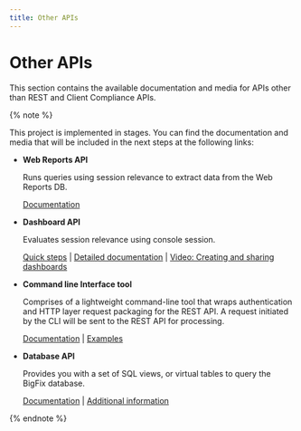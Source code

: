 ```yaml
---
title: Other APIs
---
```


# Other APIs

This section contains the available documentation and media for APIs other than REST and Client Compliance APIs.

{% note %}

This project is implemented in stages. You can find the documentation and media that will be included in the next steps at the following links:

* **Web Reports API**

  Runs queries using session relevance to extract data from the Web Reports DB.

  [Documentation](http://www-01.ibm.com/support/knowledgecenter/SS63NW_9.1.0/com.ibm.tivoli.tem.doc_9.1/Platform/API_Reference/WebReportsAPI/WebReportsAPIIntro.html)

* **Dashboard API**

  Evaluates session relevance using console session.

  [Quick steps](https://www.ibm.com/developerworks/community/wikis/home?lang=en#!/wiki/Tivoli%20Endpoint%20Manager/page/Client%20Compliance%20API) | [Detailed documentation](http://www-01.ibm.com/support/knowledgecenter/SS63NW_9.1.0/com.ibm.tivoli.tem.doc_9.1/Platform/API_Reference/DashboardAPI/DashboardAPIIntro.html) | [Video: Creating and sharing dashboards](https://www.youtube.com/watch?v=uS_dL4CxCY0)

* **Command line Interface tool**

  Comprises of a lightweight command-line tool that wraps authentication and HTTP layer request packaging for the REST API. A request initiated by the CLI will be sent to the REST API for processing.

  [Documentation](http://www-01.ibm.com/support/knowledgecenter/SS63NW_9.1.0/com.ibm.tivoli.tem.doc_9.1/Platform/Config/c_iem_cli_overview.html)  | [Examples](http://www-01.ibm.com/support/knowledgecenter/SS63NW_9.1.0/com.ibm.tivoli.tem.doc_9.1/Platform/Config/c_iem_examples.html)

* **Database API**
  
  Provides you with a set of SQL views, or virtual tables to query the BigFix database.
  
  [Documentation](http://www-01.ibm.com/support/knowledgecenter/SS63NW_9.1.0/com.ibm.tivoli.tem.doc_9.1/Platform/API_Reference/DatabaseAPI/DatabaseAPIIntro.html) | [Additional information](http://www-01.ibm.com/support/docview.wss?uid=swg21505950)

{% endnote %}
